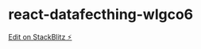 # react-datafecthing-wlgco6

[Edit on StackBlitz ⚡️](https://stackblitz.com/edit/react-datafecthing-wlgco6)